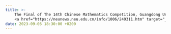 ```yaml
---
title: >-
    The Final of The 14th Chinese Mathematics Competition, Guangdong University of Technology:First Prize.
    <a href="https://neunews.neu.edu.cn/info/1006/249311.htm" target="_blank"> <span class="badge badge-pill badge-info">Featured</span> </a>
date: 2023-09-05 18:30:00 +0200
---
```

